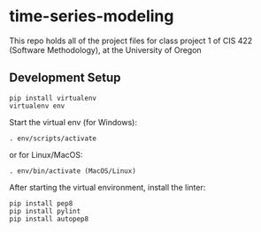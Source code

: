# time-series-modeling

This repo holds all of the project files for class project 1 of CIS 422 (Software Methodology), at the University of Oregon

## Development Setup

```
pip install virtualenv
virtualenv env
```

Start the virtual env (for Windows):

```
. env/scripts/activate
```

or for Linux/MacOS:

```
. env/bin/activate (MacOS/Linux)
```

After starting the virtual environment, install the linter:

```
pip install pep8
pip install pylint
pip install autopep8
```
